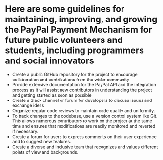 # Here are some guidelines for maintaining, improving, and growing the PayPal Payment Mechanism for future public volunteers and students, including programmers and social innovators
- Create a public GitHub repository for the project to encourage collaboration and contributions from the wider community
- Provide extensive documentation for the PayPal API and the integration process as it will assist new contributors in understanding 
the project and getting started as soon as possible
- Create a Slack channel or forum for developers to discuss issues and exchange ideas
- Organize regular code reviews to maintain code quality and uniformity.
- To track changes to the codebase, use a version control system like Git. This allows numerous contributors to work on the project 
at the same time and ensures that modifications are readily monitored and reverted if necessary.
- Create a forum for users to express comments on their user experience and to suggest new features.
- Create a diverse and inclusive team that recognizes and values different points of view and backgrounds.
